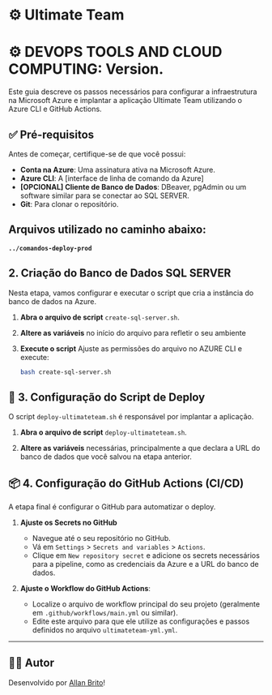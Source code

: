 # ⚙️ Ultimate Team

# ⚙️ DEVOPS TOOLS AND CLOUD COMPUTING: Version.


Este guia descreve os passos necessários para configurar a infraestrutura na Microsoft Azure e implantar a aplicação Ultimate Team utilizando o Azure CLI e GitHub Actions.

## ✅ Pré-requisitos

Antes de começar, certifique-se de que você possui:

* **Conta na Azure**: Uma assinatura ativa na Microsoft Azure.
* **Azure CLI**: A [interface de linha de comando da Azure]
* **[OPCIONAL] Cliente de Banco de Dados**: DBeaver, pgAdmin ou um software similar para se conectar ao SQL SERVER.
* **Git**: Para clonar o repositório.


## Arquivos utilizado no caminho abaixo:

**`../comandos-deploy-prod`**


## 2. Criação do Banco de Dados SQL SERVER

Nesta etapa, vamos configurar e executar o script que cria a instância do banco de dados na Azure.

1.  **Abra o arquivo de script** `create-sql-server.sh`.

2.  **Altere as variáveis** no início do arquivo para refletir o seu ambiente

3.  **Execute o script** Ajuste as permissões do arquivo no AZURE CLI e execute:
    ```bash
    bash create-sql-server.sh
    ```

## 🚀 3. Configuração do Script de Deploy

O script `deploy-ultimateteam.sh` é responsável por implantar a aplicação.

1.  **Abra o arquivo de script** `deploy-ultimateteam.sh`.

2.  **Altere as variáveis** necessárias, principalmente a que declara a URL do banco de dados que você salvou na etapa anterior.

## 📦 4. Configuração do GitHub Actions (CI/CD)

A etapa final é configurar o GitHub para automatizar o deploy.

1.  **Ajuste os Secrets no GitHub**
    * Navegue até o seu repositório no GitHub.
    * Vá em `Settings` > `Secrets and variables` > `Actions`.
    * Clique em `New repository secret` e adicione os secrets necessários para a pipeline, como as credenciais da Azure e a URL do banco de dados.

2.  **Ajuste o Workflow do GitHub Actions**:
    * Localize o arquivo de workflow principal do seu projeto (geralmente em `.github/workflows/main.yml` ou similar).
    * Edite este arquivo para que ele utilize as configurações e passos definidos no arquivo `ultimateteam-yml.yml`.


---

## 👨‍💻 Autor

Desenvolvido por [Allan Brito](https://github.com/Allanbm100)!
